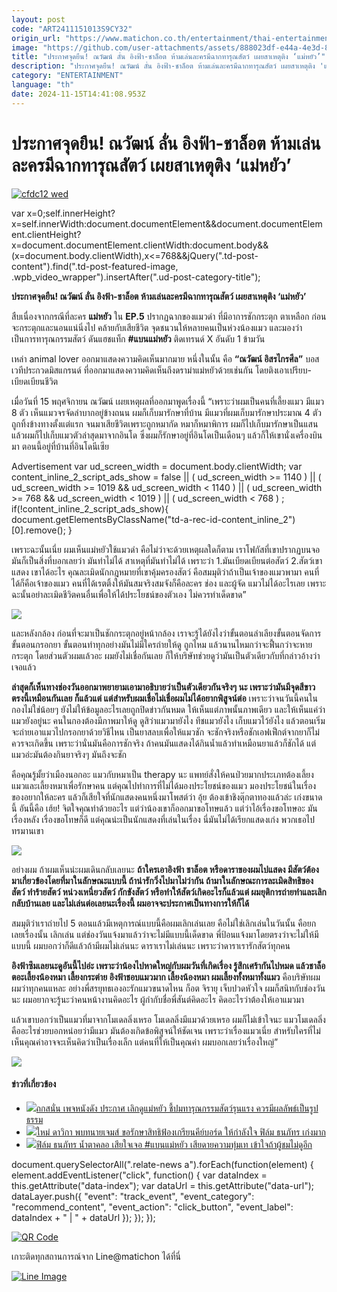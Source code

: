 ```yaml
---
layout: post
code: "ART2411151013S9CY32"
origin_url: "https://www.matichon.co.th/entertainment/thai-entertainment/news_4900669"
image: "https://github.com/user-attachments/assets/888023df-e44a-4e3d-8103-514a8991a346"
title: "ประกาศจุดยืน! ณวัฒน์ ลั่น อิงฟ้า-ชาล็อต ห้ามเล่นละครมีฉากทารุณสัตว์ เผยสาเหตุติง ‘แม่หยัว’"
description: "ประกาศจุดยืน! ณวัฒน์ ลั่น อิงฟ้า-ชาล็อต ห้ามเล่นละครมีฉากทารุณสัตว์ เผยสาเหตุติง 'แม่หยัว'"
category: "ENTERTAINMENT"
language: "th"
date: 2024-11-15T14:41:08.953Z
---
```


# ประกาศจุดยืน! ณวัฒน์ ลั่น อิงฟ้า-ชาล็อต ห้ามเล่นละครมีฉากทารุณสัตว์ เผยสาเหตุติง ‘แม่หยัว’

[![](https://www.matichon.co.th/wp-content/uploads/2024/11/cfdc12-wed.jpg "cfdc12 wed")](https://www.matichon.co.th/wp-content/uploads/2024/11/cfdc12-wed.jpg)

var x=0;self.innerHeight?x=self.innerWidth:document.documentElement&&document.documentElement.clientHeight?x=document.documentElement.clientWidth:document.body&&(x=document.body.clientWidth),x<=768&&jQuery(".td-post-content").find(".td-post-featured-image, .wpb\_video\_wrapper").insertAfter(".ud-post-category-title");

**ประกาศจุดยืน! ณวัฒน์ ลั่น อิงฟ้า-ชาล็อต ห้ามเล่นละครมีฉากทารุณสัตว์ เผยสาเหตุติง ‘แม่หยัว’**

สืบเนื่องจากกรณีที่ละคร **แม่หยัว** ใน **EP.5** ปรากฏฉากของแมวดำ ที่มีอาการชักกระตุก ตาเหลือก ก่อนจะกระตุกและนอนแน่นิ่งไป คล้ายกับเสียชีวิต จุดชนวนให้หลายคนเป็นห่วงน้องแมว และมองว่าเป็นการทารุณกรรมสัตว์ ดันแฮชแท็ก **#แบนแม่หยัว** ติดเทรนด์ X อันดับ 1 ข้ามวัน

เหล่า animal lover ออกมาแสดงความคิดเห็นมากมาย หนึ่งในนั้น คือ **“ณวัฒน์ อิสรไกรศีล”** บอสเวทีประกวดมิสแกรนด์ ที่ออกมาแสดงความคิดเห็นถึงดราม่าแม่หยัวด้วยเช่นกัน โดยติงเอาเปรียบ-เบียดเบียนชีวิต

เมื่อวันที่ 15 พฤศจิกายน ณวัฒน์ เผยเหตุผลที่ออกมาพูดเรื่องนี้ “เพราะว่าผมเป็นคนที่เลี้ยงแมว มีแมว 8 ตัว เห็นแมวจรจัดลำบากอยู่ข้างถนน ผมก็เก็บมารักษาที่บ้าน มีแมวที่ผมเก็บมารักษาประมาณ 4 ตัว ถูกทิ้งข้างทางตั้งแต่แรก จนมาเสียชีวิตเพราะถูกหมากัด หมาก็หมาพิการ ผมก็ไปเก็บมารักษาเป็นแสน แล้วผมก็ไปเก็บแมวตัวล่าสุดมาจากอินโด ซึ่งผมก็รักษาอยู่ที่อินโดเป็นเดือนๆ แล้วก็ให้เขานั่งเครื่องบินมา ตอนนี้อยู่ที่บ้านที่อินโดนีเซีย

Advertisement var ud\_screen\_width = document.body.clientWidth; var content\_inline\_2\_script\_ads\_show = false || ( ud\_screen\_width >= 1140 ) || ( ud\_screen\_width >= 1019 && ud\_screen\_width < 1140 ) || ( ud\_screen\_width >= 768 && ud\_screen\_width < 1019 ) || ( ud\_screen\_width < 768 ) ; if(!content\_inline\_2\_script\_ads\_show){ document.getElementsByClassName("td-a-rec-id-content\_inline\_2")\[0\].remove(); }

เพราะฉะนั้นเนี่ย ผมเห็นแม่หยัวใช้แมวดำ คือไม่ว่าจะด้วยเหตุผลใดก็ตาม เราโฟกัสที่เขาปรากฏบนจอมันก็เป็นสิ่งที่บอกเลยว่า มันทำไม่ได้ สาเหตุที่มันทำไม่ได้ เพราะว่า 1.มันเบียดเบียนต่อสัตว์ 2.สัตว์เขาแสดง เขาได้อะไร คุณละเมิดนักกฎหมายที่เขาคุ้มครองสัตว์ คือสมมุติว่าถ้าเป็นเจ้าของแมวพามา คนที่ได้ก็คือเจ้าของแมว คนที่ได้เรตติ้งให้มันสมจริงสมจังก็คือละคร ช่อง และผู้จัด แมวไม่ได้อะไรเลย เพราะฉะนั้นอย่าละเมิดชีวิตคนอื่นเพื่อให้ได้ประโยชน์ของตัวเอง ไม่ควรทำเด็ดขาด”

![](https://www.matichon.co.th/wp-content/uploads/2024/11/3_0.jpg)

และหลังกล้อง ก่อนที่จะมาเป็นชักกระตุกอยู่หน้ากล้อง เราจะรู้ได้ยังไงว่าขั้นตอนลำเลียงขั้นตอนจัดการขั้นตอนกรอกยา ขั้นตอนทำทุกอย่างมันไม่มีใครถ่ายให้ดู ถูกไหม แล้วนานไหมกว่าจะฟื้นกว่าจะหายกระตุก โดยส่วนตัวผมแล้วอะ ผมยังไม่เชื่อกันเลย ก็ให้บริษัทช่วยดูว่ามันเป็นตัวเดียวกับที่กล่าวอ้างว่าเจอแล้ว

**ล่าสุดก็เห็นทางช่องวันออกมาพยายามเอามาอธิบายว่าเป็นตัวเดียวกันจริงๆ นะ เพราะว่ามันมีจุดสีขาวตรงนี้เหมือนกันเลย ก็แล้วแต่ แต่สำหรับผมเชื่อไม่เชื่อผมไม่ได้อยากพิสูจน์ต่อ** เพราะว่าจนวันนี้คนในกองไม่ใช่น้อยๆ ยังไม่ให้ข้อมูลอะไรเลยถูกปิดข่าวกันหมด ให้เห็นแต่ภาพนั้นภาพเดียว และให้เห็นแค่ว่าแมวยังอยู่นะ คนในกองต้องมีภาพมาให้ดู ดูสิว่าแมวมายังไง ทีชแมวยังไง เก็บแมวไว้ยังไง แล้วตอนเริ่มจะถ่ายเอาแมวไปกรอกยาด้วยวิธีไหน เป็นยาสลบเพื่อให้แมวชัก จะชักจริงหรือชักเอฟเฟ็กต์จากยาก็ไม่ควรจะเกิดขึ้น เพราะว่านั่นมันคือการชักจริง ถ้าคนมันแสดงได้กินน้ำแล้วทำเหมือนยาแล้วก็ชักได้ แต่แมวอ่ะมันต้องกินยาจริงๆ มันถึงจะชัก

คือคุณรู้มั้ยว่าเมืองนอกอะ แมวกับหมาเป็น therapy นะ แพทย์สั่งให้คนป่วยมากประเภทต้องเลี้ยงแมวและเลี้ยงหมาเพื่อรักษาคน แต่คุณไปทำการที่ไม่ได้มองประโยชน์ของแมว มองประโยชน์ในเรื่องของอยากให้ละคร แล้วก็เสียใจที่นักแสดงคนหนึ่งมาโพสต์ว่า อุ้ย ต้องเข้าชิงตุ๊กตาทองแล้วล่ะ เก่งขนาดนี้ อันนี้คือ เฮ้ย! จิตใจคุณทำด้วยอะไร แต่ว่าน้องเขาก็ออกมาขอโทษแล้ว แต่ว่าไอ้เรื่องขอโทษอะ มันเรื่องหลัง เรื่องขอโทษก็ดี แต่คุณน่ะเป็นนักแสดงที่เล่นในเรื่อง นี่มันไม่ได้เรียกแสดงเก่ง พวกเธอไปทรมานเขา

![](https://www.matichon.co.th/wp-content/uploads/2024/11/2_0.jpg)

อย่างผม ถ้าผมเห็นน่ะผมเดินกลับเลยนะ **ถ้าใครเอาอิงฟ้า ชาล็อต หรือดาราของผมไปแสดง มีสัตว์ต้องมาเกี่ยวข้องโดยที่มาในลักษณะแบบนี้ ถ้าน่ารักวิ่งไปมาไม่ว่ากัน ถ้ามาในลักษณะการละเมิดสิทธิของสัตว์ ทำร้ายสัตว์ หน่วงเหนี่ยวสัตว์ กักขังสัตว์ หรือทำให้สัตว์เกิดอะไรก็แล้วแต่ ผมยุติการถ่ายทำและเลิกกลับบ้านเลย และไม่เล่นต่อเลยนะเรื่องนี้ ผมอาจจะประกาศเป็นทางการให้ก็ได้**

สมมุติว่าเราถ่ายไป 5 ตอนแล้วมีเหตุการณ์แบบนี้คือผมเลิกเล่นเลย คือไม่ใช่เลิกเล่นในวันนั้น คือยกเลยเรื่องนั้น เลิกเล่น แต่ช่องวันแจ้งมาแล้วว่าจะไม่มีแบบนี้เด็ดขาด พี่ป้อนแจ้งมาโดยตรงว่าจะไม่ให้มีแบบนี้ ผมบอกว่าก็ดีแล้วถ้ามีผมไม่เล่นนะ ดาราเราไม่เล่นนะ เพราะว่าดาราเรารักสัตว์ทุกคน

**อิงฟ้าซึมเลยนะดูอันนี้ไปอ่ะ เพราะว่าน้องไปหาดใหญ่กับผมวันที่เกิดเรื่อง รู้สึกเศร้ากันไปหมด แล้วชาล็อตอะเลี้ยงน้องหมา เลี้ยงกระต่าย อิงฟ้าชอบแมวมาก เลี้ยงน้องหมา ผมเลี้ยงทั้งหมาทั้งแมว** คือบริษัทผม ผมว่าทุกคนแหละ อย่างพี่สรยุทธเองอะรักแมวขนาดไหน ก็อต จิรายุ เจ็บปวดหัวใจ ผมก็สนิทกับช่องวันนะ ผมอยากจะรู้นะว่าคนหน้างานคิดอะไร ผู้กำกับชื่อพี่สันต์คิดอะไร คิดอะไรว่าต้องให้เอาแมวมา

แล้วเขาบอกว่าเป็นแมวที่มาจากโมเดลลิ่งเหรอ โมเดลลิ่งมีแมวด้วยเหรอ ผมก็ไม่เข้าใจนะ แมวโมเดลลิ่งคืออะไรช่วยบอกหน่อยว่ามีแมว มันต้องเกิดข้อพิสูจน์ให้ชัดเจน เพราะว่าเรื่องแมวเนี่ย สำหรับใครที่ไม่เห็นคุณค่าอาจจะเห็นคิดว่าเป็นเรื่องเล็ก แต่คนที่ให้เป็นคุณค่า ผมบอกเลยว่าเรื่องใหญ่”

![](https://www.matichon.co.th/wp-content/uploads/2024/11/0_0.jpg)

#### ข่าวที่เกี่ยวข้อง

*   [![](https://www.matichon.co.th/wp-content/uploads/2024/11/เลิกดู0.jpg)ถกสนั่น เพจหนังดัง ประกาศ เลิกดูแม่หยัว ชี้ปมทารุณกรรมสัตว์รุนแรง ควรมีผลลัพธ์เป็นรูปธรรม](https://www.matichon.co.th/entertainment/thai-entertainment/news_4899662)
*   [![](https://www.matichon.co.th/wp-content/uploads/2024/11/ใหม่-ฟ้องเกรียนคีย์บอร์ด.jpg)ใหม่ ดาวิกา พบทนายเจมส์ ขอรักษาสิทธิฟ้องเกรียนคีย์บอร์ด ให้กำลังใจ ฟิล์ม ธนภัทร เก่งมาก](https://www.matichon.co.th/entertainment/news_4899288)
*   [![](https://www.matichon.co.th/wp-content/uploads/2024/11/ฟิล์ม-ธนภัทร-เรื่องแม่หยัว.jpg)ฟิล์ม ธนภัทร น้ำตาคลอ เสียใจเจอ #แบนแม่หยัว เสียดายความทุ่มเท เข้าใจถ้าผู้ชมไม่ดูอีก](https://www.matichon.co.th/entertainment/news_4899260)

document.querySelectorAll(".relate-news a").forEach(function(element) { element.addEventListener("click", function() { var dataIndex = this.getAttribute("data-index"); var dataUrl = this.getAttribute("data-url"); dataLayer.push({ "event": "track\_event", "event\_category": "recommend\_content", "event\_action": "click\_button", "event\_label": dataIndex + " | " + dataUrl }); }); });

[![QR Code](https://www.matichon.co.th/wp-content/uploads/2023/07/wob1371z.jpg)](https://lin.ee/ht0nDxX)

เกาะติดทุกสถานการณ์จาก Line@matichon ได้ที่นี่

[![Line Image](https://www.matichon.co.th/wp-content/uploads/2023/07/th.png)](https://lin.ee/ht0nDxX)